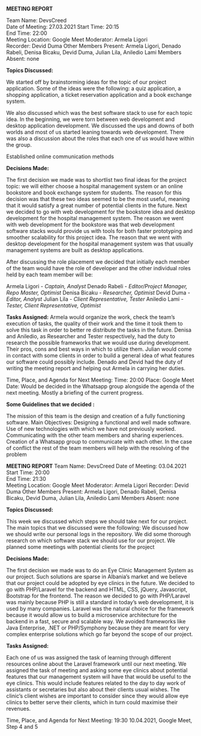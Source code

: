 **MEETING REPORT**

Team Name: DevsCreed          
Date of Meeting: 27.03.2021
Start Time: 20:15   
End Time: 22:00    
Meeting Location: Google Meet
Moderator: Armela Ligori           
Recorder: Devid Duma
Other Members Present: Armela Ligori, Denado Rabeli, Denisa Bicaku, Devid Duma, Julian Lila, Aniledio Lami
Members Absent: none

**Topics Discussed:**

We started off by brainstorming ideas for the topic of our project application. Some of the ideas were the following: a quiz application, a shopping application, a ticket reservation application and a book exchange system. 

We also discussed which was the best software stack to use for each topic idea. In the beginning, we were torn between web development and desktop application development. We discussed the ups and downs of both worlds and most of us started leaning towards web development. 
There was also a discussion about the roles that each one of us would have within the group.

Established online communication methods

**Decisions Made:**

The first decision we made was to shortlist two final ideas for the project topic: we will either choose a hospital management system or an online bookstore and book exchange system for students. The reason for this decision was that these two ideas seemed to be the most useful, meaning that it would satisfy a great number of potential clients in the future.
Next we decided to go with web development for the bookstore idea and desktop development for the hospital management system. The reason we went with web development for the bookstore was that web development software stacks would provide us with tools for both faster prototyping and smoother scalability for this project idea. The reason that we went with desktop development for the hospital management system was that usually management systems are built as desktop applications.

After discussing the role placement we decided that initially each member of the team would have the role of developer and the other individual roles held by each team member will be:

Armela Ligori - *Captain, Analyst*
Denado Rabeli - *Editor/Project Manager, Repo Master, Optimist*
Denisa Bicaku - *Researcher, Optimist*
Devid Duma - *Editor, Analyst*
Julian Lila - *Client Representative, Tester*
Aniledio Lami - *Tester, Client Representative, Optimist*

**Tasks Assigned:** 
Armela would organize the work, check the team’s execution of tasks, the quality of their work and the time it took them to solve this task in order to better re distribute the tasks in the future.
Denisa and Aniledio, as Researcher and Tester respectively, had the duty to research the possible frameworks that we would use during development. Their pros, cons and best ways in which to utilize them. 
Julian would come in contact with some clients in order to build a general idea of what features our software could possibly include.
Denado and Devid had the duty of writing the meeting report and helping out Armela in carrying her duties. 

Time, Place, and Agenda for Next Meeting: 
Time: 20:00
Place: Google Meet
Date: Would be decided in the Whatsapp group alongside the agenda of the next meeting. 
Mostly a briefing of the current progress.

**Some Guidelines that we decided :** 

The mission of this team is the design and creation of a fully functioning software.
Main Objectives: 
Designing a functional and well made software.
Use of new technologies with which we have not previously worked.
Communicating with the other team members and sharing experiences.
Creation of a Whatsapp group to communicate with each other.
In the case of conflict the rest of the team members will help with the resolving of the problem


**MEETING REPORT**
Team Name: DevsCreed
Date of Meeting:        03.04.2021
Start Time: 20:00   
End Time: 21:30    
Meeting Location: Google Meet
Moderator: Armela Ligori
Recorder:  Devid Duma
Other Members Present: Armela Ligori, Denado Rabeli, Denisa Bicaku, Devid Duma, Julian Lila, Aniledio Lami
Members Absent: none

**Topics Discussed:**

This week we discussed which steps we should take next for our project. The main topics that we discussed were the following:
We discussed how we should write our personal logs in the repository.
We did some thorough research on which software stack we should use for our project.
We planned some meetings with potential clients for the project

**Decisions Made:**

The first decision we made was to do an Eye Clinic Management System as our project. Such solutions are sparse in Albania’s market and we believe that our project could be adopted by eye clinics in the future.
We decided to go with PHP/Laravel for the backend and HTML, CSS, jQuery, Javascript, Bootstrap for the frontend.
The reason we decided to go with PHP/Laravel was mainly because PHP is still a standard in today’s web development, it is used by many companies. Laravel was the natural choice for the framework because it would allow us to build a microservice architecture for the backend in a fast, secure and scalable way.
We avoided frameworks like Java Enterprise, .NET or PHP/Symphony because they are meant for very complex enterprise solutions which go far beyond the scope of our project.

**Tasks Assigned:**

Each one of us was assigned the task of learning through different resources online about the Laravel framework until our next meeting.
We assigned the task of meeting and asking some eye clinics about potential features that our management system will have that would be useful to the eye clinics. This would include features related to the day to day work of assistants or secretaries but also about their clients usual wishes. The clinic’s client wishes are important to consider since they would allow eye clinics to better serve their clients, which in turn could maximise their revenues.

Time, Place, and Agenda for Next Meeting:
19:30 10.04.2021, Google Meet, Step 4 and 5

